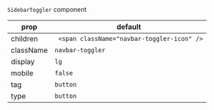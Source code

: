 `SidebarToggler` component


prop | default
--- | ---
children | ` <span className="navbar-toggler-icon" />`
className | `navbar-toggler`
display | `lg`
mobile | `false`
tag | `button`
type | `button`